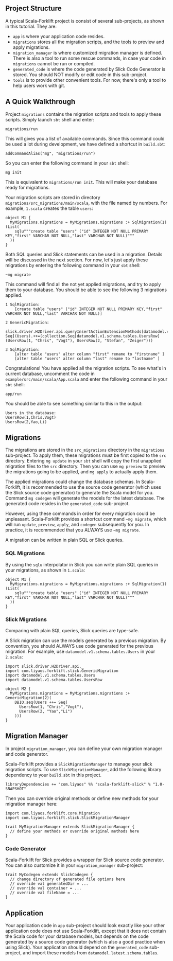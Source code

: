## Project Structure

A typical Scala-Forklift project is consist of several sub-projects, as shown in this tutorial. They are:

- `app` is where your application code resides.
- `migrations` stores all the migration scripts, and the tools to preview and apply migrations.
- `migration_manager` is where customized migration manager is defined. There is also a tool to run some rescue commands, in case your code in `migrations` cannot be run or compiled.
- `generated_code` is where the code generated by Slick Code Generator is stored. You should NOT modify or edit code in this sub-project.
- `tools` is to provide other convenient tools. For now, there's only a tool to help users work with git.

## A Quick Walkthrough

Project `migrations` contains the migration scripts and tools to apply these scripts. Simply launch `sbt` shell and enter:

    migrations/run

This will gives you a list of available commands. Since this command could be used a lot during development, we have defined a shortcut in `build.sbt`:

    addCommandAlias("mg", "migrations/run")

So you can enter the following command in your `sbt` shell:

    mg init

This is equivalent to `migrations/run init`. This will make your database ready for migrations.

Your migration scripts are stored in directory `migrations/src_migrations/main/scala`, with the file named by numbers. For example, `1.scala` creates the table `users`:

    object M1 {
      MyMigrations.migrations = MyMigrations.migrations :+ SqlMigration(1)(List(
        sqlu"""create table "users" ("id" INTEGER NOT NULL PRIMARY KEY,"first" VARCHAR NOT NULL,"last" VARCHAR NOT NULL)"""
      ))
    }

Both SQL queries and Slick statements can be used in a migration. Details will be discussed in the next section. For now, let's just apply these migrations by entering the following command in your `sbt` shell:

    ~mg migrate

This command will find all the not yet applied migrations, and try to apply them to your database. You should be able to see the following 3 migrations applied.

    1 SqlMigration:
	    [create table "users" ("id" INTEGER NOT NULL PRIMARY KEY,"first" VARCHAR NOT NULL,"last" VARCHAR NOT NULL)]

    2 GenericMigration:
        slick.driver.H2Driver.api.queryInsertActionExtensionMethods[datamodel.v1.schema.tables.Users#TableElementType, Seq](Users).++=(collection.Seq[datamodel.v1.schema.tables.UsersRow](UsersRow(1, "Chris", "Vogt"), UsersRow(2, "Stefan", "Zeiger")))

    3 SqlMigration:
	    [alter table "users" alter column "first" rename to "firstname" ]
	    [alter table "users" alter column "last" rename to "lastname" ]

Congratulations! You have applied all the migration scripts. To see what's in current database, uncomment the code in `example/src/main/scala/App.scala` and enter the following command in your `sbt` shell:

    app/run

You should be able to see something similar to this in the output:

    Users in the database:
    UsersRow(1,Chris,Vogt)
    UsersRow(2,Yao,Li)

## Migrations

The migrations are stored in the `src_migrations` directory in the `migrations` sub-project. To apply them, these migrations must be first copied to the `src` directory. Entering `mg update` in your `sbt` shell will copy the first unapplied migration files to the `src` directory. Then you can use `mg preview` to preview the migrations going to be applied, and `mg apply` to actually apply them.

The applied migrations could change the database schemas. In Scala-Forklift, it is recommended to use the source code generator (which uses the Slick source code generator) to generate the Scala model for you. Command `mg codegen` will generate the models for the latest database. The generated code resides in the `generated_code` sub-project.

However, using these commands in order for every migration could be unpleasant. Scala-Forklift provides a shortcut command `~mg migrate`, which will run `update`, `preview`, `apply`, and `codegen` subsequently for you. In practice, it is recommended that you ALWAYS use `~mg migrate`.

A migration can be written in plain SQL or Slick queries.

### SQL Migrations

By using the `sqlu` interpolator in Slick you can write plain SQL queries in your migrations, as shown in `1.scala`:

    object M1 {
      MyMigrations.migrations = MyMigrations.migrations :+ SqlMigration(1)(List(
        sqlu"""create table "users" ("id" INTEGER NOT NULL PRIMARY KEY,"first" VARCHAR NOT NULL,"last" VARCHAR NOT NULL)"""
      ))
    }

### Slick Migrations

Comparing with plain SQL queries, Slick queries are type-safe.

A Slick migration can use the models generated by a previous migration. By convention, you should ALWAYS use code generated for the previous migration. For example, use `datamodel.v1.schema.tables.Users` in your `2.scala`:

    import slick.driver.H2Driver.api._
    import com.liyaos.forklift.slick.GenericMigration
    import datamodel.v1.schema.tables.Users
    import datamodel.v1.schema.tables.UsersRow

    object M2 {
      MyMigrations.migrations = MyMigrations.migrations :+ GenericMigration(2)(
        DBIO.seq(Users ++= Seq(
          UsersRow(1, "Chris","Vogt"),
          UsersRow(2, "Yao","Li")
        )))
    }

## Migration Manager

In project `migration_manager`, you can define your own migration manager and code generator.

Scala-Forklift provides a `SlickMigrationManager` to manage your slick migration scripts. To use `SlickMigrationManager`, add the following library dependency to your `build.sbt` in this project.

    libraryDependencies += "com.liyaos" %% "scala-forklift-slick" % "1.0-SNAPSHOT"

Then you can override original methods or define new methods for your migration manager here:

    import com.liyaos.forklift.core.Migration
    import com.liyaos.forklift.slick.SlickMigrationManager

    trait MyMigrationManager extends SlickMigrationManager {
      // define your methods or override original methods here
    }

### Code Generator

Scala-Forklift for Slick provides a wrapper for Slick source code generator. You can also customize it in your `migration_manager` sub-project:

    trait MyCodegen extends SlickCodegen {
      // change directory of generated file options here
      // override val generatedDir = ...
      // override val container = ...
      // override val fileName = ...
    }

## Application

Your application code in `app` sub-project should look exactly like your other application code does not use Scala-Forklift, except that it does not contain the Scala code for your database models, but depends on the code generated by a source code generator (which is also a good practice when using Slick). Your application should depend on the `generated_code` sub-project, and import these models from `datamodel.latest.schema.tables`.
